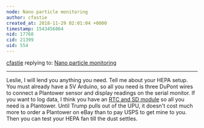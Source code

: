 ```yaml
---
node: Nano particle monitoring
author: cfastie
created_at: 2018-11-29 02:01:04 +0000
timestamp: 1543456864
nid: 17768
cid: 21399
uid: 554
---
```




[cfastie](../profile/cfastie) replying to: [Nano particle monitoring](../notes/cfastie/11-28-2018/nano-particle-monitoring)

----
Leslie, I will lend you anything you need. Tell me about your HEPA setup. You must already have a 5V Arduino, so all you need is three DuPont wires to connect a Plantower sensor and display readings on the serial monitor. If you want to log data, I think you have an [RTC and SD module](https://publiclab.org/n/14901) so all you need is a Plantower. Until Trump pulls out of the UPU, it doesn't cost much more to order a Plantower on eBay than to pay USPS to get mine to you. Then you can test your HEPA fan till the dust settles. 